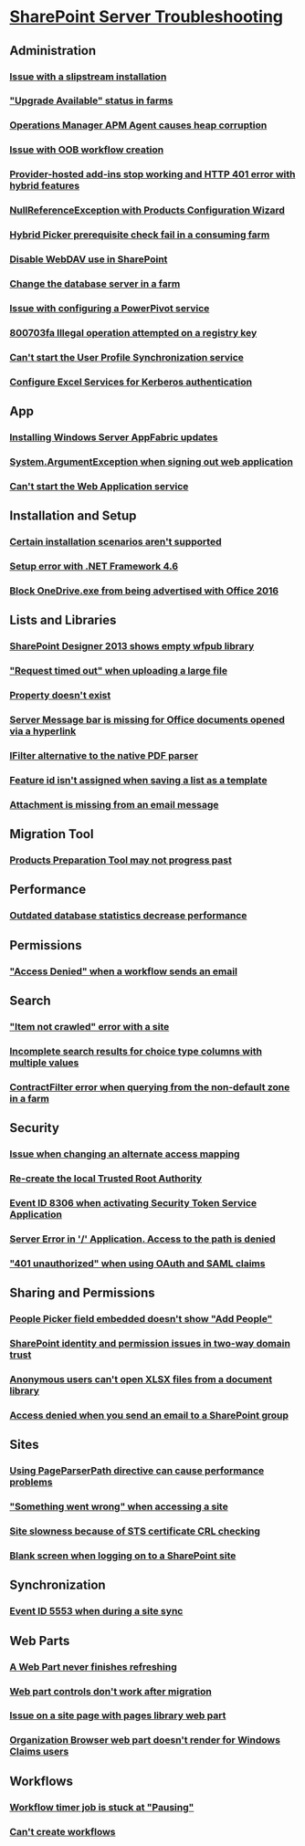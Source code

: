 # [SharePoint Server Troubleshooting](../server.md)

## Administration

### [Issue with a slipstream installation](../administration/administration-tool-stopped-working-during-a-slipstream-installation.md)
### ["Upgrade Available" status in farms](../administration/upgrade-available-status-in-new-farm.md)
### [Operations Manager APM Agent causes heap corruption](../administration/system-center-2016-operations-manager-apm-agent-causing-heap-corruption.md)
### [Issue with OOB workflow creation](../administration/requested-registry-access-not-allowed-error-sharepoint-2013-OOB-workflow-creation.md)
### [Provider-hosted add-ins stop working and HTTP 401 error with hybrid features](../administration/provider-hosted-add-ins-stop-working-and-http-401-error-after-configure-farm-hybrid-features.md)
### [NullReferenceException with Products Configuration Wizard](../administration/nullreferenceexception-for-configuration-wizard.md)
### [Hybrid Picker prerequisite check fail in a consuming farm](../administration/hybrid-picker-prerequisite-check-fail-in-consuming-farm.md)
### [Disable WebDAV use in SharePoint](../administration/how-to-disable-webdav-use.md)
### [Change the database server in a farm](../administration/how-to-change-the-database-in-farms.md)
### [Issue with configuring a PowerPivot service](../administration/error-configuring-powerpivot-service-with-oracle-data-source-sharepoint-server-2013.md)
### [800703fa Illegal operation attempted on a registry key](../administration/800703fa-Illegal-operation-error.md)
### [Can't start the User Profile Synchronization service](../administration/cannot-start-the-user-profile-synchronization-service.md)
### [Configure Excel Services for Kerberos authentication](../administration/configure-excel-services-kerberos.md)

## App

### [Installing Windows Server AppFabric updates](../app/installing-appfabric-updates.md)
### [System.ArgumentException when signing out web application](../app/system.argumentexception-exception-when-sign-out-of-web-application.md)
### [Can't start the Web Application service](../app/cannot-start-an-application-service.md)

## Installation and Setup

### [Certain installation scenarios aren't supported](../installation-and-setup/certain-installation-scenarios-are-not-supported.md)
### [Setup error with .NET Framework 4.6](../installation-and-setup/setup-error-if-.net-framework-4.6-is-installed.md)
### [Block OneDrive.exe from being advertised with Office 2016](../installation-and-setup/how-to-block-onedrive.exe-from-being-advertised-after-install-office-2016.md)

## Lists and Libraries

### [SharePoint Designer 2013 shows empty wfpub library](../lists-and-libraries/shows-empty-wfpub-library.md)
### ["Request timed out" when uploading a large file](../lists-and-libraries/request-timed-out-when-upload-large-file-to-library.md)
### [Property doesn't exist](../lists-and-libraries/property-does-not-exist-or-is-used-in-manner-inconsistent-with-schema-settings.md)
### [Server Message bar is missing for Office documents opened via a hyperlink](../lists-and-libraries/message-bar-is-missing-when-open-office-documents-via-link-from-library.md)
### [IFilter alternative to the native PDF parser](../lists-and-libraries/ifilter-alternative-to-the-native-pdf-parser.md)
### [Feature id isn't assigned when saving a list as a template](../lists-and-libraries/feature-id-not-assigned-when-saving-a-list-as-template.md)
### [Attachment is missing from an email message](../lists-and-libraries/attachment-is-missing-in-email-message-to-library.md)

## Migration Tool

### [Products Preparation Tool may not progress past](../migration-tool/products-preparation-tool-not-progress-past-configuring-application.md)

## Performance

### [Outdated database statistics decrease performance](../performance/outdated-database-statistics.md)

## Permissions

### ["Access Denied" when a workflow sends an email](../permissions/access-denied-error-sharepoint-2010-when-workflow-sends-email-to-group.md)

## Search

### ["Item not crawled" error with a site](../search/item-not-crawled-when-crawl-sites.md)
### [Incomplete search results for choice type columns with multiple values](../search/incomplete-search-results-for-choice-type-columns-with-multiple-values.md)
### [ContractFilter error when querying from the non-default zone in a farm](../search/contractfilter-error-when-querying-from-the-non-default-zone.md)

## Security

### [Issue when changing an alternate access mapping](../security/update-conflict-when-modify-or-delete-alternate-access-mapping.md)
### [Re-create the local Trusted Root Authority](../security/how-to-recreate-the-local-trusted-root-authority.md)
### [Event ID 8306 when activating Security Token Service Application](../security/event-id-8306-and-cannot-activate-security-token-service-application.md)
### [Server Error in '/' Application. Access to the path is denied](../security/access-to-the-path-is-denied-during-logon.md)
### ["401 unauthorized" when using OAuth and SAML claims](../security/401-unauthorized-error-when-using-oauth-and-saml-claims.md)

## Sharing and Permissions

### [People Picker field embedded doesn't show "Add People"](../sharing-and-permissions/picker-field-embedded-does-not-show-add-people.md)
### [SharePoint identity and permission issues in two-way domain trust](../sharing-and-permissions/identity-and-permission-issues-in-two-way-domain-trust.md)
### [Anonymous users can't open XLSX files from a document library](../sharing-and-permissions/anonymous-users-cannot-open-xlsx-files-from-a-document-library.md)
### [Access denied when you send an email to a SharePoint group](../sharing-and-permissions/access-denied-when-send-an-email-to-groups.md)

## Sites

### [Using PageParserPath directive can cause performance problems](../sites/using-pageparserpath-directive.md)
### ["Something went wrong" when accessing a site](../sites/something-went-wrong-when-access-site.md)
### [Site slowness because of STS certificate CRL checking](../sites/site-slowness-because-of-sts-certificate-crl-checking.md)
### [Blank screen when logging on to a SharePoint site](../sites/blank-screen-when-you-log-on-sites.md)

## Synchronization

### [Event ID 5553 when during a site sync](../sync/event-id-5553-and-failure-during-site-sync.md)

## Web Parts

### [A Web Part never finishes refreshing](../web-parts/web-part-refresh-in-sharepoint-foundation-2010.md)
### [Web part controls don't work after migration](../web-parts/web-part-controls-do-not-work-after-sites-are-migrated.md)
### [Issue on a site page with pages library web part](../web-parts/sorry-something-went-wrong-error-on-site-page-with-pages-library-web-part.md)
### [Organization Browser web part doesn't render for Windows Claims users](../web-parts/organization-browser-web-part-does-not-render-for-windows-claims-users.md)

## Workflows

### [Workflow timer job is stuck at "Pausing"](../workflows/workflow-timer-job-is-stuck-at-pausing.md)
### [Can't create workflows](../workflows/unable-to-create-or-edit-sharepoint-2013-workflow-sharepoint-designer.md)